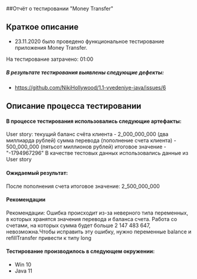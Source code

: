 ##Отчёт о тестировании "Money Transfer"

## Краткое описание

* 23.11.2020 было проведено функциональное тестирование приложения Money Transfer.

На тестирование затрачено: 01:00 

##### В результате тестирования выявлены следующие дефекты:
* https://github.com/NikiHollywood/1.1-vvedeniye-java/issues/6 

## Описание процесса тестировании

#### В процессе тестирования использовались следующие артефакты:
 User story:
 текущий баланс счёта клиента - 2_000_000_000 (два миллиарда рублей)
 сумма перевода (пополнение счета клиента) - 500_000_000 (пятьсот миллионов рублей)
 итоговое значение - "-1794967296"
 В качестве тестовых данных использовались данные из User story
   
#### Ожидаемый результат: 
После пополнения счета итоговое значение: 2_500_000_000 
#### Рекомендации
Рекомендации:
Ошибка происходит из-за неверного типа переменных, в которых хранятся значения перевода и баланса счета. 
Работа со счетами, на которых сумма будет больше 2 147 483 647, невозможна.Чтобы исправить эту ошибку, нужно 
переменные balance и refillTransfer привести к типу long
#### Тестирование производилось в следующем окружении:
* Win 10
* Java 11
